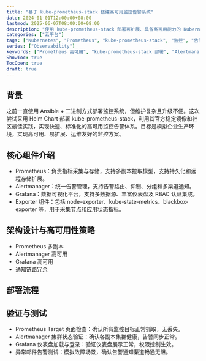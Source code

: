 ```yaml
---
title: "基于 kube-prometheus-stack 搭建高可用监控告警系统"
date: 2024-01-01T12:00:00+08:00
lastmod: 2025-06-07T08:00:00+08:00
description: "使用 kube-prometheus-stack 部署可扩展、具备高可用能力的 Kubernetes 监控告警系统，支持多副本、告警通知、Grafana 可视化等。"
categories: ["云平台"]
tags: ["Kubernetes", "Prometheus", "kube-prometheus-stack", "监控", "告警"]
series: ["Observability"]
keywords: ["Prometheus 高可用", "kube-prometheus-stack 部署", "Alertmanager HA", "Grafana 持久化", "Slack 告警"]
ShowToc: true
TocOpen: true
draft: true
---
```


## 背景

之前一直使用 Ansible + 二进制方式部署监控系统，但维护复杂且升级不便。这次尝试采用 Helm Chart 部署 kube-prometheus-stack，利用其官方稳定镜像和社区最佳实践，实现快速、标准化的高可用监控告警体系。目标是模拟企业生产环境，实现高可用、易扩展、运维友好的监控方案。

## 核心组件介绍

* Prometheus：负责指标采集与存储，支持多副本拉取模型，支持持久化和远程存储扩展。
* Alertmanager：统一告警管理，支持告警路由、抑制、分组和多渠道通知。
* Grafana：数据可视化平台，支持多数据源、丰富仪表盘及 RBAC 认证集成。
* Exporter 组件：包括 node-exporter、kube-state-metrics、blackbox-exporter 等，用于采集节点和应用状态指标。

## 架构设计与高可用性策略

* Prometheus 多副本
* Alertmanager 高可用
* Grafana 高可用
* 通知链路冗余

## 部署流程

## 验证与测试

* Prometheus Target 页面检查：确认所有监控目标正常抓取，无丢失。
* Alertmanager 集群状态验证：确认各副本集群健康，告警同步正常。
* Grafana 仪表盘加载与登录：验证仪表盘展示正常，权限控制生效。
* 异常邮件告警测试：模拟故障场景，确认告警通知渠道畅通无阻。
